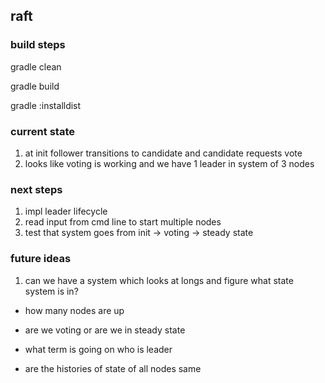 ## raft
### build steps

gradle clean

gradle build

gradle :installdist


### current state

1. at init follower transitions to candidate and candidate requests vote
2. looks like voting is working and we have 1 leader in system of 3 nodes

### next steps

1. impl leader lifecycle
2. read input from cmd line to start multiple nodes
3. test that system goes from init -> voting -> steady state


### future ideas

1. can we have a system which looks at longs and figure what state system is in?
 - how many nodes are up

- are we voting or are we in steady state
- what term is going on who is leader
- are the histories of state of all nodes same  